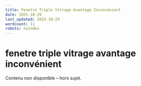 ```yaml
---
title: Fenetre Triple Vitrage Avantage Inconvénient
date: 2025-10-29
last_updated: 2025-10-29
wordcount: 11
robots: noindex
---
```


# fenetre triple vitrage avantage inconvénient

Contenu non disponible – hors sujet.